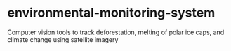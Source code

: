 # environmental-monitoring-system
Computer vision tools to track deforestation, melting of polar ice caps, and climate change using satellite imagery
